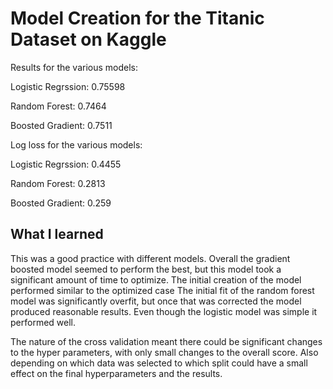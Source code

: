 # Model Creation for the Titanic Dataset on Kaggle

Results for the various models:

Logistic Regrssion: 0.75598

Random Forest:      0.7464

Boosted Gradient:   0.7511


Log loss for the various models:

Logistic Regrssion: 0.4455

Random Forest:      0.2813

Boosted Gradient:   0.259


## What I learned

This was a good practice with different models.  Overall the gradient boosted model seemed to perform the best, but this model took a significant amount of time to optimize.  The initial creation of the model performed similar to the optimized case  The initial fit of the random forest model was significantly overfit, but once that was corrected the model produced reasonable results.  Even though the logistic model was simple it performed well.


The nature of the cross validation meant there could be significant changes to the hyper parameters, with only small changes to the overall score.  Also depending on which data was selected to which split could have a small effect on the final hyperparameters and the results.
